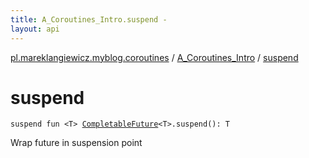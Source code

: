 ```yaml
---
title: A_Coroutines_Intro.suspend - 
layout: api
---
```


<div class='api-docs-breadcrumbs'><a href="../index.html">pl.mareklangiewicz.myblog.coroutines</a> / <a href="index.html">A_Coroutines_Intro</a> / <a href=".">suspend</a></div>

# suspend

<div class="signature"><code><span class="keyword">suspend</span> <span class="keyword">fun </span><span class="symbol">&lt;</span><span class="identifier">T</span><span class="symbol">&gt;</span> <a href="http://docs.oracle.com/javase/6/docs/api/java/util/concurrent/CompletableFuture.html"><span class="identifier">CompletableFuture</span></a><span class="symbol">&lt;</span><span class="identifier">T</span><span class="symbol">&gt;</span><span class="symbol">.</span><span class="identifier">suspend</span><span class="symbol">(</span><span class="symbol">)</span><span class="symbol">: </span><span class="identifier">T</span></code></div>

Wrap future in suspension point

